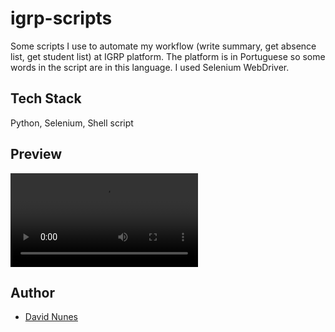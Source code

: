 # igrp-scripts

Some scripts I use to automate my workflow (write summary, get absence list, get student list) at IGRP platform.
The platform is in Portuguese so some words in the script are in this language.
I used Selenium WebDriver.

## Tech Stack

Python, Selenium, Shell script

## Preview

![](img/summary.mkv)


## Author

- [David Nunes](https://www.github.com/Dnuns)
